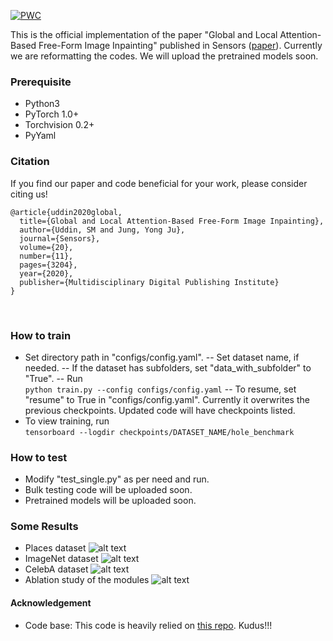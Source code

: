 [![PWC](https://img.shields.io/endpoint.svg?url=https://paperswithcode.com/badge/global-and-local-attention-based-free-form/image-inpainting-on-places2)](https://paperswithcode.com/sota/image-inpainting-on-places2?p=global-and-local-attention-based-free-form)

This is the official implementation of the paper "Global and Local Attention-Based Free-Form Image Inpainting" published in Sensors ([paper](https://www.mdpi.com/1424-8220/20/11/3204)). Currently we are reformatting the codes. We will upload the pretrained models soon.

### Prerequisite
- Python3
- PyTorch 1.0+
- Torchvision 0.2+
- PyYaml


### Citation
If you find our paper and code beneficial for your work, please consider citing us!
<br>
```
@article{uddin2020global,
  title={Global and Local Attention-Based Free-Form Image Inpainting},
  author={Uddin, SM and Jung, Yong Ju},
  journal={Sensors},
  volume={20},
  number={11},
  pages={3204},
  year={2020},
  publisher={Multidisciplinary Digital Publishing Institute}
}
```
</br>

### How to train
- Set directory path in "configs/config.yaml". 
-- Set dataset name, if needed. 
-- If the dataset has subfolders, set "data_with_subfolder" to "True".
-- Run <br>
``` python train.py --config configs/config.yaml ```
-- To resume, set "resume" to True in "configs/config.yaml". Currently it overwrites the previous checkpoints. Updated code will have checkpoints listed.
- To view training, run <br>
```tensorboard --logdir checkpoints/DATASET_NAME/hole_benchmark ```

### How to test
- Modify "test_single.py" as per need and run.
- Bulk testing code will be uploaded soon.
- Pretrained models will be uploaded soon. 

### Some Results
- Places dataset
![alt text](img/places.png)
- ImageNet dataset
![alt text](img/imagenet.png)
- CelebA dataset
![alt text](img/celeba.png)
- Ablation study of the modules
![alt text](img/ablation.png)

#### Acknowledgement
- Code base: This code is heavily relied on [this repo](https://github.com/daa233/generative-inpainting-pytorch). Kudus!!!
